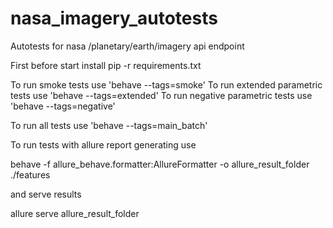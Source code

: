 # nasa_imagery_autotests
Autotests for nasa /planetary/earth/imagery api endpoint

First before start install pip -r requirements.txt


To run smoke tests use 'behave --tags=smoke'
To run extended parametric tests use 'behave --tags=extended'
To run negative parametric tests use 'behave --tags=negative'

To run all tests use 'behave --tags=main_batch'


To run tests with allure report generating use

behave -f allure_behave.formatter:AllureFormatter -o allure_result_folder ./features

and serve results

allure serve allure_result_folder